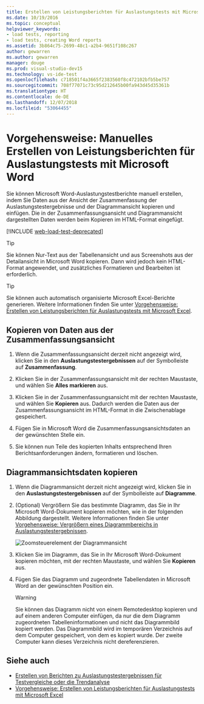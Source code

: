 ```yaml
---
title: Erstellen von Leistungsberichten für Auslastungstests mit Microsoft Word
ms.date: 10/19/2016
ms.topic: conceptual
helpviewer_keywords:
- load tests, reporting
- load tests, creating Word reports
ms.assetid: 3b864c75-2699-48c1-a2b4-9651f108c267
author: gewarren
ms.author: gewarren
manager: douge
ms.prod: visual-studio-dev15
ms.technology: vs-ide-test
ms.openlocfilehash: c718501f4a3665f2383560f8c472102bfb5be757
ms.sourcegitcommit: 708f77071c73c95d212645b00fa943d45d35361b
ms.translationtype: HT
ms.contentlocale: de-DE
ms.lasthandoff: 12/07/2018
ms.locfileid: "53064455"
---
```

# <a name="how-to-manually-create-a-load-test-performance-report-using-microsoft-word"></a>Vorgehensweise: Manuelles Erstellen von Leistungsberichten für Auslastungstests mit Microsoft Word

Sie können Microsoft Word-Auslastungstestberichte manuell erstellen, indem Sie Daten aus der Ansicht der Zusammenfassung der Auslastungstestergebnisse und der Diagrammansicht kopieren und einfügen. Die in der Zusammenfassungsansicht und Diagrammansicht dargestellten Daten werden beim Kopieren im HTML-Format eingefügt.

[!INCLUDE [web-load-test-deprecated](includes/web-load-test-deprecated.md)]

> [!TIP]
> Sie können Nur-Text aus der Tabellenansicht und aus Screenshots aus der Detailansicht in Microsoft Word kopieren. Dann wird jedoch kein HTML-Format angewendet, und zusätzliches Formatieren und Bearbeiten ist erforderlich.

> [!TIP]
> Sie können auch automatisch organisierte Microsoft Excel-Berichte generieren. Weitere Informationen finden Sie unter [Vorgehensweise: Erstellen von Leistungsberichten für Auslastungstests mit Microsoft Excel](../test/how-to-create-load-test-performance-reports-using-microsoft-excel.md).

## <a name="copy-summary-view-data"></a>Kopieren von Daten aus der Zusammenfassungsansicht

1.  Wenn die Zusammenfassungsansicht derzeit nicht angezeigt wird, klicken Sie in den **Auslastungstestergebnissen** auf der Symbolleiste auf **Zusammenfassung**.

2.  Klicken Sie in der Zusammenfassungsansicht mit der rechten Maustaste, und wählen Sie **Alles markieren** aus.

3.  Klicken Sie in der Zusammenfassungsansicht mit der rechten Maustaste, und wählen Sie **Kopieren** aus. Dadurch werden die Daten aus der Zusammenfassungsansicht im HTML-Format in die Zwischenablage gespeichert.

4.  Fügen Sie in Microsoft Word die Zusammenfassungsansichtsdaten an der gewünschten Stelle ein.

5.  Sie können nun Teile des kopierten Inhalts entsprechend Ihren Berichtsanforderungen ändern, formatieren und löschen.

## <a name="copy-graph-view-data"></a>Diagrammansichtsdaten kopieren

1.  Wenn die Diagrammansicht derzeit nicht angezeigt wird, klicken Sie in den **Auslastungstestergebnissen** auf der Symbolleiste auf **Diagramme**.

2.  (Optional) Vergrößern Sie das bestimmte Diagramm, das Sie in Ihr Microsoft Word-Dokument kopieren möchten, wie in der folgenden Abbildung dargestellt. Weitere Informationen finden Sie unter [Vorgehensweise: Vergrößern eines Diagrammbereichs in Auslastungstestergebnissen](../test/how-to-zoom-in-on-a-region-of-the-graph-in-load-test-results.md).

     ![Zoomsteuerelement der Diagrammansicht](../test/media/ltest_zoomcontrol.png)

3.  Klicken Sie im Diagramm, das Sie in Ihr Microsoft Word-Dokument kopieren möchten, mit der rechten Maustaste, und wählen Sie **Kopieren** aus.

4.  Fügen Sie das Diagramm und zugeordnete Tabellendaten in Microsoft Word an der gewünschten Position ein.

    > [!WARNING]
    > Sie können das Diagramm nicht von einem Remotedesktop kopieren und auf einem anderen Computer einfügen, da nur die dem Diagramm zugeordneten Tabelleninformationen und nicht das Diagrammbild kopiert werden. Das Diagrammbild wird im temporären Verzeichnis auf dem Computer gespeichert, von dem es kopiert wurde. Der zweite Computer kann dieses Verzeichnis nicht dereferenzieren.

## <a name="see-also"></a>Siehe auch

- [Erstellen von Berichten zu Auslastungstestergebnissen für Testvergleiche oder die Trendanalyse](../test/compare-load-test-results.md)
- [Vorgehensweise: Erstellen von Leistungsberichten für Auslastungstests mit Microsoft Excel](../test/how-to-create-load-test-performance-reports-using-microsoft-excel.md)